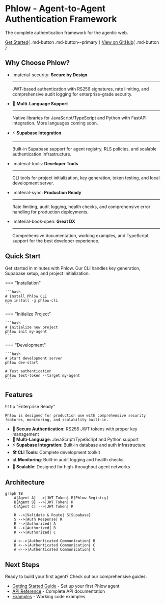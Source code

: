 # Phlow - Agent-to-Agent Authentication Framework

<div class="hero-section" markdown>
The complete authentication framework for the agentic web.

[Get Started](getting-started.md){ .md-button .md-button--primary }
[View on GitHub](https://github.com/prassanna-ravishankar/phlow){ .md-button }
</div>

## Why Choose Phlow?

<div class="grid cards" markdown>

-   :material-security: **Secure by Design**

    ---

    JWT-based authentication with RS256 signatures, rate limiting, and comprehensive audit logging for enterprise-grade security.

-   :rocket: **Multi-Language Support**

    ---

    Native libraries for JavaScript/TypeScript and Python with FastAPI integration. More languages coming soon.

-   :zap: **Supabase Integration**

    ---

    Built-in Supabase support for agent registry, RLS policies, and scalable authentication infrastructure.

-   :material-tools: **Developer Tools**

    ---

    CLI tools for project initialization, key generation, token testing, and local development server.

-   :material-sync: **Production Ready**

    ---

    Rate limiting, audit logging, health checks, and comprehensive error handling for production deployments.

-   :material-book-open: **Great DX**

    ---

    Comprehensive documentation, working examples, and TypeScript support for the best developer experience.

</div>

## Quick Start

Get started in minutes with Phlow. Our CLI handles key generation, Supabase setup, and project initialization.

=== "Installation"

    ```bash
    # Install Phlow CLI
    npm install -g phlow-cli
    ```

=== "Initialize Project"

    ```bash
    # Initialize new project
    phlow init my-agent
    ```

=== "Development"

    ```bash
    # Start development server
    phlow dev-start
    
    # Test authentication
    phlow test-token --target my-agent
    ```

## Features

!!! tip "Enterprise Ready"

    Phlow is designed for production use with comprehensive security features, monitoring, and scalability built-in.

- **🔐 Secure Authentication**: RS256 JWT tokens with proper key management
- **🚀 Multi-Language**: JavaScript/TypeScript and Python support
- **⚡ Supabase Integration**: Built-in database and auth infrastructure
- **🛠️ CLI Tools**: Complete development toolkit
- **📊 Monitoring**: Built-in audit logging and health checks
- **🔄 Scalable**: Designed for high-throughput agent networks

## Architecture

```mermaid
graph TB
    A[Agent A] -->|JWT Token| R[Phlow Registry]
    B[Agent B] -->|JWT Token| R
    C[Agent C] -->|JWT Token| R
    
    R -->|Validate & Route| S[Supabase]
    S -->|Auth Response| R
    R -->|Authorized| A
    R -->|Authorized| B
    R -->|Authorized| C
    
    A <-->|Authenticated Communication| B
    B <-->|Authenticated Communication| C
    A <-->|Authenticated Communication| C
```

## Next Steps

Ready to build your first agent? Check out our comprehensive guides:

- [Getting Started Guide](getting-started.md) - Set up your first Phlow agent
- [API Reference](api-reference.md) - Complete API documentation
- [Examples](examples/basic-agent.md) - Working code examples